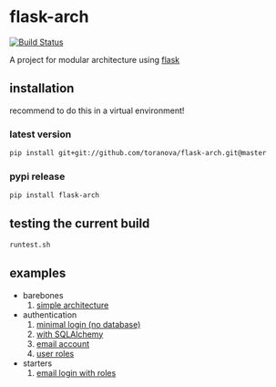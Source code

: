 # flask-arch
[![Build Status](https://app.travis-ci.com/ToraNova/flask-arch.svg?branch=master)](https://app.travis-ci.com/github/ToraNova/flask-arch)

A project for modular architecture using [flask](https://flask.palletsprojects.com/en/2.0.x/)

## installation
recommend to do this in a virtual environment!

### latest version
```bash
pip install git+git://github.com/toranova/flask-arch.git@master
```
### pypi release
```bash
pip install flask-arch
```

## testing the current build
```bash
runtest.sh
```

## examples
* barebones
    1. [simple architecture](examples/arch_basic/__init__.py)
* authentication
    1. [minimal login (no database)](examples/auth_basic/__init__.py)
    2. [with SQLAlchemy](examples/auth_database/__init__.py)
    3. [email account](examples/email_account/__init__.py)
    4. [user roles](examples/auth_withrole/__init__.py)
* starters
    1. [email login with roles](examples/starter_1/__init__.py)
